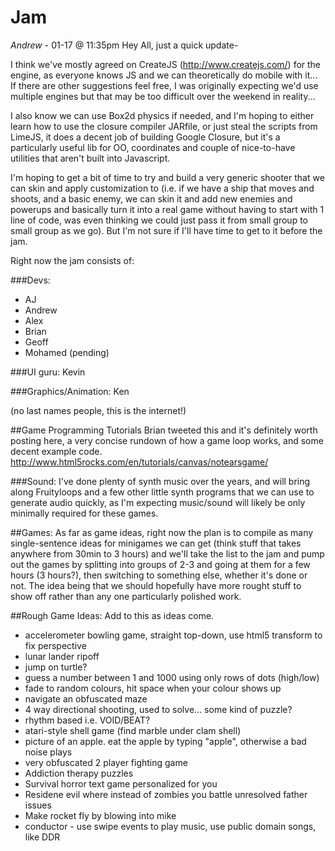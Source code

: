 Jam
===
*Andrew* - 01-17 @ 11:35pm
Hey All, just a quick update-

I think we've mostly agreed on CreateJS (http://www.createjs.com/) for the engine, as everyone knows JS and we can theoretically do mobile 
with it... If there are other suggestions feel free, I was originally expecting we'd use multiple engines
but that may be too difficult over the weekend in reality...

I also know we can use Box2d physics if needed, and I'm hoping to either learn how to use the closure compiler 
JARfile, or just steal the scripts from LimeJS, it does a decent job of building Google Closure, but it's a 
particularly useful lib for OO, coordinates and couple of nice-to-have utilities that aren't built into Javascript. 

I'm hoping to get a bit of time to try and build a very generic shooter that we can skin and apply customization 
to (i.e. if we have a ship that moves and shoots, and a basic enemy, we can skin it and add new enemies and 
powerups and basically turn it into a real game without having to start with 1 line of code, was even thinking 
we could just pass it from small group to small group as we go). But I'm not sure if I'll have time to get to it 
before the jam.

Right now the jam consists of:

###Devs:
* AJ
* Andrew
* Alex
* Brian
* Geoff
* Mohamed (pending)

###UI guru:
Kevin

###Graphics/Animation:
Ken

(no last names people, this is the internet!)

##Game Programming Tutorials
Brian tweeted this and it's definitely worth posting here, a very concise rundown of how a game loop works, and 
some decent example code.
http://www.html5rocks.com/en/tutorials/canvas/notearsgame/

###Sound:
I've done plenty of synth music over the years, and will bring along Fruityloops and a few other little synth 
programs that we can use to generate audio quickly, as I'm expecting music/sound will likely be only minimally 
required for these games.


##Games:
As far as game ideas, right now the plan is to compile as many single-sentence ideas for minigames we can get (think 
stuff that takes anywhere from 30min to 3 hours) and we'll take the list to the jam and pump out the games by splitting
into groups of 2-3 and going at them for a few hours (3 hours?), then switching to something else, whether it's done or not. The 
idea being that we should hopefully have more rought stuff to show off rather than any one particularly polished work.

##Rough Game Ideas:
Add to this as ideas come.
* accelerometer bowling game, straight top-down, use html5 transform to fix perspective
* lunar lander ripoff
* jump on turtle?
* guess a number between 1 and 1000 using only rows of dots (high/low)
* fade to random colours, hit space when your colour shows up
* navigate an obfuscated maze
* 4 way directional shooting, used to solve... some kind of puzzle?
* rhythm based i.e. VOID/BEAT?
* atari-style shell game (find marble under clam shell)
* picture of an apple. eat the apple by typing "apple", otherwise a bad noise plays
* very obfuscated 2 player fighting game
* Addiction therapy puzzles
* Survival horror text game personalized for you
* Residene evil where instead of zombies you battle unresolved father issues
* Make rocket fly by blowing into mike
* conductor - use swipe events to play music, use public domain songs, like DDR
